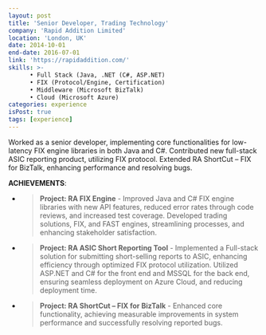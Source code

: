 ```yaml
---
layout: post
title: 'Senior Developer, Trading Technology'
company: 'Rapid Addition Limited'
location: 'London, UK'
date: 2014-10-01
end-date: 2016-07-01
link: 'https://rapidaddition.com/'
skills: >-
      • Full Stack (Java, .NET (C#, ASP.NET) 
      • FIX (Protocol/Engine, Certification)  
      • Middleware (Microsoft BizTalk) 
      • Cloud (Microsoft Azure)
categories: experience
isPost: true
tags: [experience]
---
```


Worked as a senior developer, implementing core functionalities for low-latency FIX engine libraries in both Java 
and C#. Contributed new full-stack ASIC reporting product, utilizing FIX protocol. 
Extended RA ShortCut – FIX for BizTalk, enhancing performance and resolving bugs.

**ACHIEVEMENTS**:
- > __Project: RA FIX Engine__ - Improved Java and C# FIX engine libraries with new API features, reduced error rates 
      through code reviews, and increased test coverage. Developed trading solutions, FIX, and FAST engines, 
      streamlining processes, and enhancing stakeholder satisfaction.
- > __Project: RA ASIC Short Reporting Tool__ - Implemented a Full-stack solution for submitting short-selling reports 
      to ASIC, enhancing efficiency through optimized FIX protocol utilization. Utilized ASP.NET and C# for the front 
      end and MSSQL for the back end, ensuring seamless deployment on Azure Cloud, and reducing deployment time.
- > __Project: RA ShortCut – FIX for BizTalk__ - Enhanced core functionality, achieving measurable improvements in 
      system performance and successfully resolving reported bugs.

